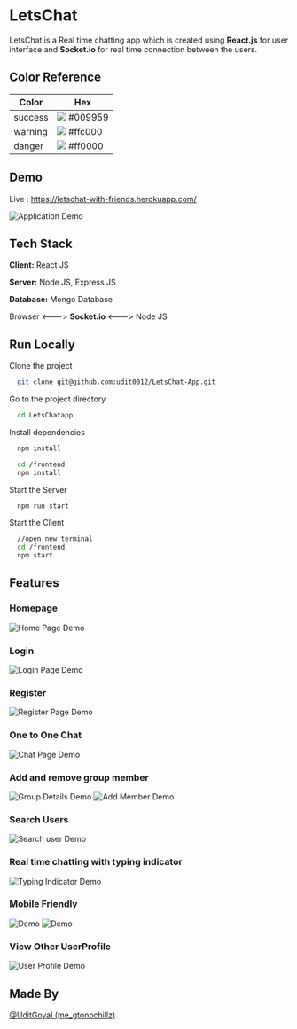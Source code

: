 
# LetsChat

LetsChat is a Real time chatting app which is created using **React.js** for user interface and **Socket.io** for real time connection between the users.

## Color Reference

| Color             | Hex                                                                |
| ----------------- | ------------------------------------------------------------------ |
| success | ![](https://via.placeholder.com/10/009959?text=+) #009959 |
| warning | ![](https://via.placeholder.com/10/ffc000?text=+) #ffc000 |
| danger | ![](https://via.placeholder.com/10/ff0000?text=+) #ff0000 |

## Demo

   Live : https://letschat-with-friends.herokuapp.com/

![Application Demo](https://github.com/udit0012/LetsChat-App/blob/main/Screenshots/ChatPage.png)
## Tech Stack

**Client:** React JS

**Server:** Node JS, Express JS

**Database:** Mongo Database

Browser <---> **Socket.io** <---> Node JS




## Run Locally

Clone the project

```bash
  git clone git@github.com:udit0012/LetsChat-App.git
```

Go to the project directory

```bash
  cd LetsChatapp
```

Install dependencies

```bash
  npm install
```
```bash
  cd /frontend 
  npm install
```

Start the Server

```bash
  npm run start
```
Start the Client

```bash
  //open new terminal
  cd /frontend
  npm start
```



## Features

### Homepage
![Home Page Demo](https://github.com/udit0012/LetsChat-App/blob/main/Screenshots/HomePage.png)

### Login
![Login Page Demo](https://github.com/udit0012/LetsChat-App/blob/main/Screenshots/Login.png)
### Register
![Register Page Demo](https://github.com/udit0012/LetsChat-App/blob/main/Screenshots/Register.png)

### One to One Chat
![Chat Page Demo](https://github.com/udit0012/LetsChat-App/blob/main/Screenshots/ChatPage.png)
### Add and remove group member
![Group Details Demo](https://github.com/udit0012/LetsChat-App/blob/main/Screenshots/GroupDetails.png)
![Add Member Demo](https://github.com/udit0012/LetsChat-App/blob/main/Screenshots/AddGroupMember.png)
### Search Users
![Search user Demo](https://github.com/udit0012/LetsChat-App/blob/main/Screenshots/SearchSideDrawer.png)
### Real time chatting with typing indicator
![Typing Indicator Demo](https://github.com/udit0012/LetsChat-App/blob/main/Screenshots/TypingIndicator.png)
### Mobile Friendly
![Demo](https://github.com/udit0012/LetsChat-App/blob/main/Screenshots/MChat.png)
![Demo](https://github.com/udit0012/LetsChat-App/blob/main/Screenshots/MChatBox.png)
### View Other UserProfile
![User Profile Demo](https://github.com/udit0012/LetsChat-App/blob/main/Screenshots/UserProfile.png)



## Made By

[@UditGoyal (me_gtonochillz)](https://github.com/udit0012)


